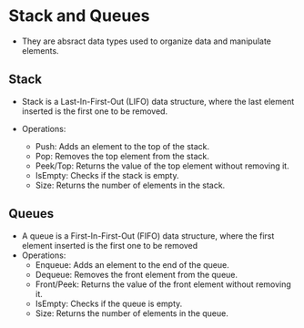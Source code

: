 # Stack and Queues
* They are absract data types used to organize data and manipulate elements.

## Stack
* Stack is a Last-In-First-Out (LIFO) data structure, where the last element inserted is the first one to be removed.

* Operations:
	- Push: Adds an element to the top of the stack.
	- Pop: Removes the top element from the stack.
	- Peek/Top: Returns the value of the top element without removing it.
	- IsEmpty: Checks if the stack is empty.
	- Size: Returns the number of elements in the stack.

## Queues
* A queue is a First-In-First-Out (FIFO) data structure, where the first element inserted is the first one to be removed
* Operations:
	- Enqueue: Adds an element to the end of the queue.
	- Dequeue: Removes the front element from the queue.
	- Front/Peek: Returns the value of the front element without removing it.
	- IsEmpty: Checks if the queue is empty.
	- Size: Returns the number of elements in the queue.

